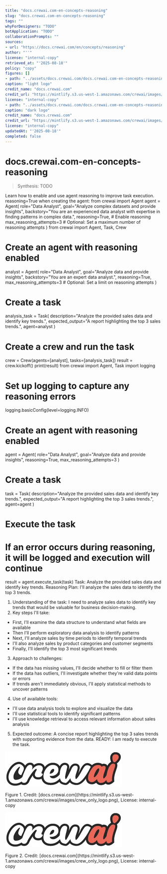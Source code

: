 ```yaml
---
title: "docs.crewai.com-en-concepts-reasoning"
slug: "docs.crewai.com-en-concepts-reasoning"
tags: ""
whyForDesigners: "TODO"
botApplication: "TODO"
collaborationPrompts: ""
sources:
- url: "https://docs.crewai.com/en/concepts/reasoning"
author: "''"
license: "internal-copy"
retrieved_at: "'2025-08-18'"
policy: "copy"
figures: []
- path: "../assets/docs.crewai.com/docs.crewai.com-en-concepts-reasoning/71bc45159c09.webp"
caption: "light logo"
credit_name: "docs.crewai.com"
credit_url: "https://mintlify.s3.us-west-1.amazonaws.com/crewai/images/crew_only_logo.png"
license: "internal-copy"
- path: "../assets/docs.crewai.com/docs.crewai.com-en-concepts-reasoning/71bc45159c09.webp"
caption: "dark logo"
credit_name: "docs.crewai.com"
credit_url: "https://mintlify.s3.us-west-1.amazonaws.com/crewai/images/crew_only_logo.png"
license: "internal-copy"
updatedAt: "'2025-08-18'"
completed: false
---
```


# docs.crewai.com-en-concepts-reasoning

> Synthesis: TODO

Learn how to enable and use agent reasoning to improve task execution.
reasoning=True when creating the agent:
from crewai import Agent
agent = Agent(
role="Data Analyst",
goal="Analyze complex datasets and provide insights",
backstory="You are an experienced data analyst with expertise in finding patterns in complex data.",
reasoning=True, # Enable reasoning
max_reasoning_attempts=3 # Optional: Set a maximum number of reasoning attempts
)
from crewai import Agent, Task, Crew
# Create an agent with reasoning enabled
analyst = Agent(
role="Data Analyst",
goal="Analyze data and provide insights",
backstory="You are an expert data analyst.",
reasoning=True,
max_reasoning_attempts=3 # Optional: Set a limit on reasoning attempts
)
# Create a task
analysis_task = Task(
description="Analyze the provided sales data and identify key trends.",
expected_output="A report highlighting the top 3 sales trends.",
agent=analyst
)
# Create a crew and run the task
crew = Crew(agents=[analyst], tasks=[analysis_task])
result = crew.kickoff()
print(result)
from crewai import Agent, Task
import logging
# Set up logging to capture any reasoning errors
logging.basicConfig(level=logging.INFO)
# Create an agent with reasoning enabled
agent = Agent(
role="Data Analyst",
goal="Analyze data and provide insights",
reasoning=True,
max_reasoning_attempts=3
)
# Create a task
task = Task(
description="Analyze the provided sales data and identify key trends.",
expected_output="A report highlighting the top 3 sales trends.",
agent=agent
)
# Execute the task
# If an error occurs during reasoning, it will be logged and execution will continue
result = agent.execute_task(task)
Task: Analyze the provided sales data and identify key trends.
Reasoning Plan:
I'll analyze the sales data to identify the top 3 trends.
1. Understanding of the task:
I need to analyze sales data to identify key trends that would be valuable for business decision-making.
2. Key steps I'll take:
- First, I'll examine the data structure to understand what fields are available
- Then I'll perform exploratory data analysis to identify patterns
- Next, I'll analyze sales by time periods to identify temporal trends
- I'll also analyze sales by product categories and customer segments
- Finally, I'll identify the top 3 most significant trends
3. Approach to challenges:
- If the data has missing values, I'll decide whether to fill or filter them
- If the data has outliers, I'll investigate whether they're valid data points or errors
- If trends aren't immediately obvious, I'll apply statistical methods to uncover patterns
4. Use of available tools:
- I'll use data analysis tools to explore and visualize the data
- I'll use statistical tools to identify significant patterns
- I'll use knowledge retrieval to access relevant information about sales analysis
5. Expected outcome:
A concise report highlighting the top 3 sales trends with supporting evidence from the data.
READY: I am ready to execute the task.

![light logo](../assets/docs.crewai.com/docs.crewai.com-en-concepts-reasoning/71bc45159c09.webp)
<figcaption>Figure 1. Credit: [docs.crewai.com](https://mintlify.s3.us-west-1.amazonaws.com/crewai/images/crew_only_logo.png), License: internal-copy</figcaption>

![dark logo](../assets/docs.crewai.com/docs.crewai.com-en-concepts-reasoning/71bc45159c09.webp)
<figcaption>Figure 2. Credit: [docs.crewai.com](https://mintlify.s3.us-west-1.amazonaws.com/crewai/images/crew_only_logo.png), License: internal-copy</figcaption>
